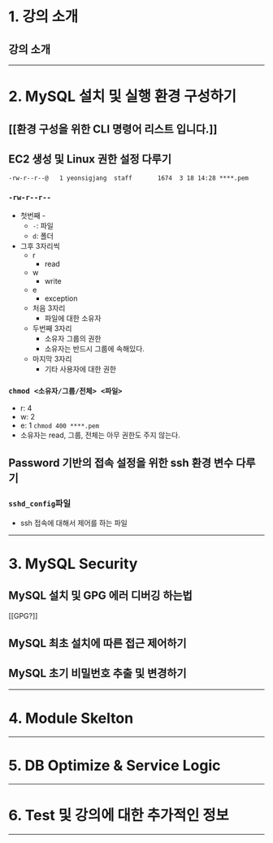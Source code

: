 # 1. 강의 소개
## 강의 소개

****
# 2. MySQL 설치 및 실행 환경 구성하기
## [[환경 구성을 위한 CLI 명령어 리스트 입니다.]]

## EC2 생성 및 Linux 권한 설정 다루기
`-rw-r--r--@   1 yeonsigjang  staff       1674  3 18 14:28 ****.pem`
### `-rw-r--r--`
- 첫번째 -
	- `-`: 파일
	- `d`: 폴더
- 그후 3자리씩
	- r
		- read
	- w
		- write
	- e
		- exception
	- 처음 3자리
		- 파일에 대한 소유자
	- 두번째 3자리
		- 소유자 그룹의 권한
		- 소유자는 반드시 그룹에 속해있다.
	- 마지막 3자리
		- 기타 사용자에 대한 권한
### `chmod <소유자/그룹/전체> <파일>`
- r: 4
- w: 2
- e: 1
`chmod 400 ****.pem`
- 소유자는 read, 그룹, 전체는 아무 권한도 주지 않는다.
## Password 기반의 접속 설정을 위한 ssh 환경 변수 다루기
### `sshd_config`파일
- ssh 접속에 대해서 제어를 하는 파일
****
# 3. MySQL Security
## MySQL 설치 및 GPG 에러 디버깅 하는법
[[GPG?]]
## MySQL 최초 설치에 따른 접근 제어하기
## MySQL 초기 비밀번호 추출 및 변경하기
****
# 4. Module Skelton

****
# 5. DB Optimize & Service Logic

****
# 6. Test 및 강의에 대한 추가적인 정보

****